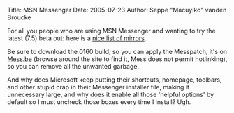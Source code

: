 Title: MSN Messenger
Date: 2005-07-23
Author: Seppe "Macuyiko" vanden Broucke

For all you people who are using MSN Messenger and wanting to try the latest (7.5) beta out: here is a [nice list of mirrors](http://msnmessenger7.net/).  
Be sure to download the 0160 build, so you can apply the Messpatch, it's on [Mess.be](http://www.mess.be) (browse around the site to find it, Mess does not permit hotlinking), so you can remove all the unwanted garbage.  
And why does Microsoft keep putting their shortcuts, homepage, toolbars, and other stupid crap in their Messenger installer file, making it unnecessary large, and why does it enable all those 'helpful options' by default so I must uncheck those boxes every time I install? Ugh.
